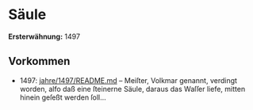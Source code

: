 # Säule

**Ersterwähnung:** 1497

## Vorkommen
- 1497: [jahre/1497/README.md](../jahre/1497/README.md) – Meiſter, Volkmar genannt, verdingt worden, alfo daß eine
ſteinerne Säule, daraus das Waſſer liefe, mitten hinein
geſeßt werden ſoll...
